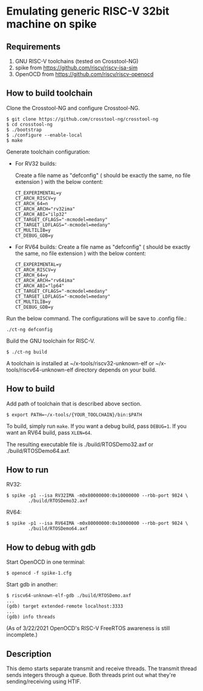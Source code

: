 # Emulating generic RISC-V 32bit machine on spike

## Requirements

1. GNU RISC-V toolchains (tested on Crosstool-NG)
2. spike from https://github.com/riscv/riscv-isa-sim
3. OpenOCD from https://github.com/riscv/riscv-openocd

## How to build toolchain

Clone the Crosstool-NG and configure Crosstool-NG.

```
$ git clone https://github.com/crosstool-ng/crosstool-ng
$ cd crosstool-ng
$ ./bootstrap
$ ./configure --enable-local
$ make
```

Generate toolchain configuration:
- For RV32 builds:

  Create a file name as "defconfig" ( should be exactly the same, no file extension ) with the below content:
  ```
  CT_EXPERIMENTAL=y
  CT_ARCH_RISCV=y
  CT_ARCH_64=n
  CT_ARCH_ARCH="rv32ima"
  CT_ARCH_ABI="ilp32"
  CT_TARGET_CFLAGS="-mcmodel=medany"
  CT_TARGET_LDFLAGS="-mcmodel=medany"
  CT_MULTILIB=y
  CT_DEBUG_GDB=y
  ```

- For RV64 builds:
  Create a file name as "defconfig" ( should be exactly the same, no file extension ) with the below content:
  ```
  CT_EXPERIMENTAL=y
  CT_ARCH_RISCV=y
  CT_ARCH_64=y
  CT_ARCH_ARCH="rv64ima"
  CT_ARCH_ABI="lp64"
  CT_TARGET_CFLAGS="-mcmodel=medany"
  CT_TARGET_LDFLAGS="-mcmodel=medany"
  CT_MULTILIB=y
  CT_DEBUG_GDB=y
  ```

Run the below command. The configurations will be save to .config file.:
  ```
  ./ct-ng defconfig
  ```

Build the GNU toolchain for RISC-V.

```
$ ./ct-ng build
```

A toolchain is installed at ~/x-tools/riscv32-unknown-elf or  ~/x-tools/riscv64-unknown-elf directory depends on your build.


## How to build

Add path of toolchain that is described above section.

```
$ export PATH=~/x-tools/{YOUR_TOOLCHAIN}/bin:$PATH
```

To build, simply run `make`. If you want a debug build, pass `DEBUG=1`. If
you want an RV64 build, pass `XLEN=64`.

The resulting executable file is ./build/RTOSDemo32.axf or ./build/RTOSDemo64.axf.

## How to run

RV32:
```
$ spike -p1 --isa RV32IMA -m0x80000000:0x10000000 --rbb-port 9824 \
        ./build/RTOSDemo32.axf
```

RV64:
```
$ spike -p1 --isa RV64IMA -m0x80000000:0x10000000 --rbb-port 9824 \
        ./build/RTOSDemo64.axf
```

## How to debug with gdb

Start OpenOCD in one terminal:
```
$ openocd -f spike-1.cfg
```

Start gdb in another:
```
$ riscv64-unknown-elf-gdb ./build/RTOSDemo.axf
...
(gdb) target extended-remote localhost:3333
...
(gdb) info threads
```

(As of 3/22/2021 OpenOCD's RISC-V FreeRTOS awareness is still incomplete.)

## Description

This demo starts separate transmit and receive threads. The transmit thread sends integers through a queue. Both threads print out what they're sending/receiving using HTIF.
